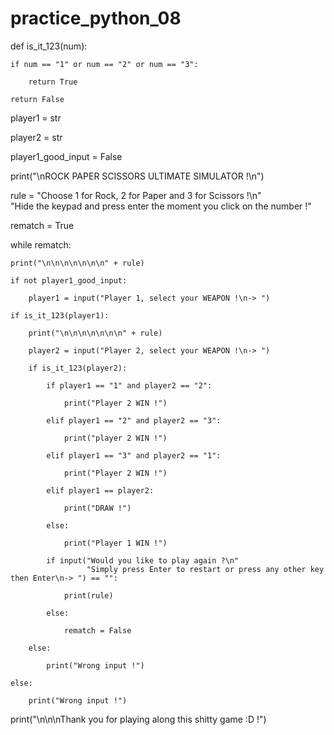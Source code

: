 # practice_python_08

def is_it_123(num):

    if num == "1" or num == "2" or num == "3":

        return True

    return False


player1 = str

player2 = str

player1_good_input = False

print("\nROCK PAPER SCISSORS ULTIMATE SIMULATOR !\n")

rule = "Choose 1 for Rock, 2 for Paper and 3 for Scissors !\n" \
       "Hide the keypad and press enter the moment you click on the number !"

rematch = True

while rematch:

    print("\n\n\n\n\n\n\n" + rule)

    if not player1_good_input:

        player1 = input("Player 1, select your WEAPON !\n-> ")

    if is_it_123(player1):

        print("\n\n\n\n\n\n\n" + rule)

        player2 = input("Player 2, select your WEAPON !\n-> ")

        if is_it_123(player2):

            if player1 == "1" and player2 == "2":

                print("Player 2 WIN !")

            elif player1 == "2" and player2 == "3":

                print("player 2 WIN !")

            elif player1 == "3" and player2 == "1":

                print("Player 2 WIN !")

            elif player1 == player2:

                print("DRAW !")

            else:

                print("Player 1 WIN !")

            if input("Would you like to play again ?\n"
                     "Simply press Enter to restart or press any other key then Enter\n-> ") == "":

                print(rule)

            else:

                rematch = False

        else:

            print("Wrong input !")

    else:

        print("Wrong input !")

print("\n\n\nThank you for playing along this shitty game :D !")
